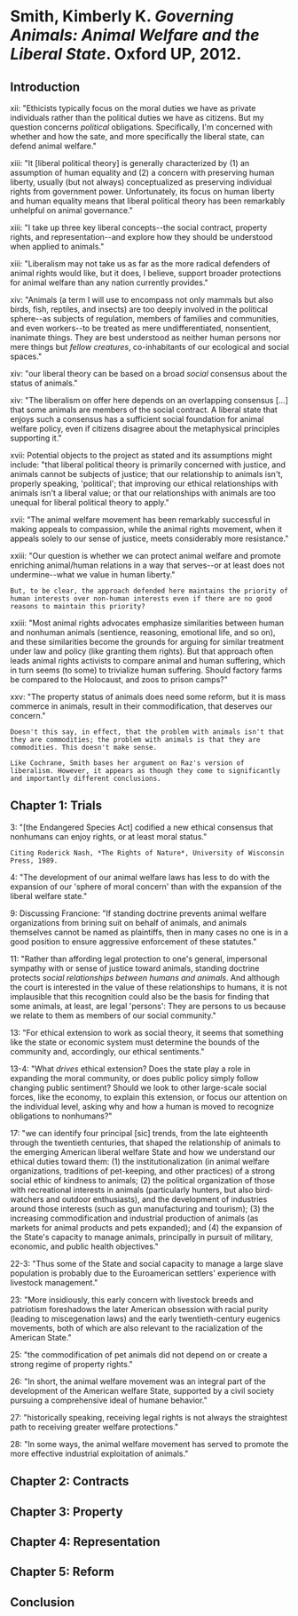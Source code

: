 Smith, Kimberly K. *Governing Animals: Animal Welfare and the Liberal State*. Oxford UP, 2012.
===

Introduction
---

xii:  "Ethicists typically focus on the moral duties we have as private individuals rather than the political duties we have as citizens. But my question concerns *political* obligations. Specifically, I'm concerned with whether and how the sate, and more specifically the liberal state, can defend animal welfare."

xiii:  "It [liberal political theory] is generally characterized by (1) an assumption of human equality and (2) a concern with preserving human liberty, usually (but not always) conceptualized as preserving individual rights from government power. Unfortunately, its focus on human liberty and human equality means that liberal political theory has been remarkably unhelpful on animal governance."

xiii:  "I take up three key liberal concepts--the social contract, property rights, and representation--and explore how they should be understood when applied to animals."

xiii:  "Liberalism may not take us as far as the more radical defenders of animal rights would like, but it does, I believe, support broader protections for animal welfare than any nation currently provides."

xiv:  "Animals (a term I will use to encompass not only mammals but also birds, fish, reptiles, and insects) are too deeply involved in the political sphere--as subjects of regulation, members of families and communities, and even workers--to be treated as mere undifferentiated, nonsentient, inanimate things. They are best understood as neither human persons nor mere things but *fellow creatures*, co-inhabitants of our ecological and social spaces."

xiv:  "our liberal theory can be based on a broad *social* consensus about the status of animals."

xiv:  "The liberalism on offer here depends on an overlapping consensus […] that some animals are members of the social contract. A liberal state that enjoys such a consensus has a sufficient social foundation for animal welfare policy, even if citizens disagree about the metaphysical principles supporting it."

xvii:  Potential objects to the project as stated and its assumptions might include: "that liberal political theory is primarily concerned with justice, and animals cannot be subjects of justice; that our relationship to animals isn't, properly speaking, 'political'; that improving our ethical relationships with animals isn't a liberal value; or that our relationships with animals are too unequal for liberal political theory to apply."

xvii:  "The animal welfare movement has been remarkably successful in making appeals to compassion, while the animal rights movement, when it appeals solely to our sense of justice, meets considerably more resistance."

xxiii:  "Our question is whether we can protect animal welfare and promote enriching animal/human relations in a way that serves--or at least does not undermine--what we value in human liberty."

	But, to be clear, the approach defended here maintains the priority of human interests over non-human interests even if there are no good reasons to maintain this priority?

xxiii:  "Most animal rights advocates emphasize similarities between human and nonhuman animals (sentience, reasoning, emotional life, and so on), and these similarities become the grounds for arguing for similar treatment under law and policy (like granting them rights). But that approach often leads animal rights activists to compare animal and human suffering, which in turn seems (to some) to trivialize human suffering. Should factory farms be compared to the Holocaust, and zoos to prison camps?"

xxv:  "The property status of animals does need some reform, but it is mass commerce in animals, result in their commodification, that deserves our concern."

	Doesn't this say, in effect, that the problem with animals isn't that they are commodities; the problem with animals is that they are commodities. This doesn't make sense.

	Like Cochrane, Smith bases her argument on Raz's version of liberalism. However, it appears as though they come to significantly and importantly different conclusions.

Chapter 1: Trials
---

3:  "[the Endangered Species Act] codified a new ethical consensus that nonhumans can enjoy rights, or at least moral status."

	Citing Roderick Nash, *The Rights of Nature*, University of Wisconsin Press, 1989.

4:  "The development of our animal welfare laws has less to do with the expansion of our 'sphere of moral concern' than with the expansion of the liberal welfare state."

9:  Discussing Francione: "If standing doctrine prevents animal welfare organizations from brining suit on behalf of animals, and animals themselves cannot be named as plaintiffs, then in many cases no one is in a good position to ensure aggressive enforcement of these statutes."

11:  "Rather than affording legal protection to one's general, impersonal sympathy with or sense of justice toward animals, standing doctrine protects *social relationships between humans and animals*. And although the court is interested in the value of these relationships to humans, it is not implausible that this recognition could also be the basis for finding that some animals, at least, are legal 'persons': They are persons to us because we relate to them as members of our social community."

13:  "For ethical extension to work as social theory, it seems that something like the state or economic system must determine the bounds of the community and, accordingly, our ethical sentiments."

13-4:  "What *drives* ethical extension? Does the state play a role in expanding the moral community, or does public policy simply follow changing public sentiment? Should we look to other large-scale social forces, like the economy, to explain this extension, or focus our attention on the individual level, asking why and how a human is moved to recognize obligations to nonhumans?"

17: "we can identify four principal [sic] trends, from the late eighteenth through the twentieth centuries, that shaped the relationship of animals to the emerging American liberal welfare State and how we understand our ethical duties toward them: (1) the institutionalization (in animal welfare organizations, traditions of pet-keeping, and other practices) of a strong social ethic of kindness to animals; (2) the political organization of those with recreational interests in animals (particularly hunters, but also bird-watchers and outdoor enthusiasts), and the development of industries around those interests (such as gun manufacturing and tourism); (3) the increasing commodification and industrial production of animals (as markets for animal products and pets expanded); and (4) the expansion of the State's capacity to manage animals, principally in pursuit of military, economic, and public health objectives."

22-3:  "Thus some of the State and social capacity to manage a large slave population is probably due to the Euroamerican settlers' experience with livestock management."

23:  "More insidiously, this early concern with livestock breeds and patriotism foreshadows the later American obsession with racial purity (leading to miscegenation laws) and the early twentieth-century eugenics movements, both of which are also relevant to the racialization of the American State."

25:  "the commodification of pet animals did not depend on or create a strong regime of property rights."

26:  "In short, the animal welfare movement was an integral part of the development of the American welfare State, supported by a civil society pursuing a comprehensive ideal of humane behavior."

27:  "historically speaking, receiving legal rights is not always the straightest path to receiving greater welfare protections."

28:  "In some ways, the animal welfare movement has served to promote the more effective industrial exploitation of animals."

Chapter 2: Contracts
---

Chapter 3: Property
---

Chapter 4: Representation
---

Chapter 5: Reform
---

Conclusion
---